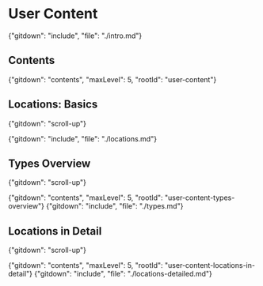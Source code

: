 # User Content
{"gitdown": "include", "file": "./intro.md"}

## Contents
{"gitdown": "contents", "maxLevel": 5, "rootId": "user-content"}

## Locations: Basics
{"gitdown": "scroll-up"}

{"gitdown": "include", "file": "./locations.md"}

## Types Overview
{"gitdown": "scroll-up"}

{"gitdown": "contents", "maxLevel": 5, "rootId": "user-content-types-overview"}
{"gitdown": "include", "file": "./types.md"}

## Locations in Detail
{"gitdown": "scroll-up"}

{"gitdown": "contents", "maxLevel": 5, "rootId": "user-content-locations-in-detail"}
{"gitdown": "include", "file": "./locations-detailed.md"}
